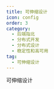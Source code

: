```yaml
---
title: 可伸缩设计
icon: config
order: 3
category:
  - 后端指北
  - 分布式开发
  - 分布式设计
  - 稳定性和高可用
tag:
  - 可伸缩设计
---
```


可伸缩设计




